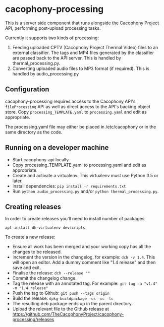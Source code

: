 # cacophony-processing

This is a server side component that runs alongside the Cacophony
Project API, performing post-upload processing tasks.

Currently it supports two kinds of processing:

1. Feeding uploaded CPTV (Cacophony Project Thermal Video) files to an
   external classifier. The tags and MP4 files generated by the
   classifier are passed back to the API server. This is handled by
   thermal_processing.py.
2. Converting uploaded audio files to MP3 format (if required). This
   is handled by audio_processing.py

## Configuration

cacophony-processing requires access to the Cacophony API's
`fileProcessing` API as well as direct access to the API's backing
object store. Copy `processing_TEMPLATE.yaml` to `processing.yaml` and
edit as appropriate.

The processing.yaml file may either be placed in /etc/cacophony or in
the same directory as the code.

## Running on a developer machine

* Start cacophony-api locally.
* Copy processing_TEMPLATE.yaml to processing.yaml and edit as appropriate.
* Create and activate a virtualenv. This virtualenv must use Python 3.5 or later.
* Install dependencies: `pip install -r requirements.txt`
* Run `python audio_processing.py` and/or `python thermal_processing.py`.

## Creating releases

In order to create releases you'll need to install number of packages:

```
apt install dh-virtualenv devscripts
```

To create a new release:

* Ensure all work has been merged and your working copy has all the
  changes to be released.
* Increment the version in the changelog, for example: `dch -v 1.4`.
  This will open an editor. Add a dummy comment like "1.4 release"
  and then save and exit.
* Finalise the release: `dch --release ""`
* Commit the changelog change.
* Tag the release with an annotated tag. For example:
  `git tag -a "v1.4" -m "1.4 release"`
* Push the tag to Github: `git push --tags origin`
* Build the release: `dpkg-buildpackage -us -uc -tc`
* The resulting deb package ends up in the parent directory.
* Upload the relevant file to the Github release at
  https://github.com/TheCacophonyProject/cacophony-processing/releases
